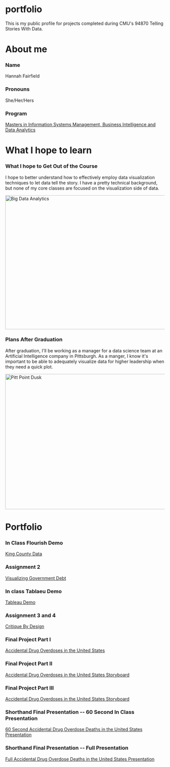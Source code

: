 # portfolio
This is my public profile for projects completed during CMU's 94870 Telling Stories With Data.

# About me
### Name
Hannah Fairfield
### Pronouns
She/Her/Hers
### Program
[Masters in Information Systems Management, Business Intelligence and Data Analytics](https://www.heinz.cmu.edu/programs/information-systems-management-master/bida)


# What I hope to learn
### What I hope to Get Out of the Course
I hope to better understand how to effectively employ data visualization techniques to let data tell the story. I have a pretty technical background, but none of my core classes are focused on the visualization side of data.

<a data-flickr-embed="true" href="https://www.flickr.com/photos/154327684@N05/47489033841" title="Big Data Analytics"><img src="https://live.staticflickr.com/7882/47489033841_c5acbe0779_z.jpg" width="640" height="423" alt="Big Data Analytics"></a><script async src="//embedr.flickr.com/assets/client-code.js" charset="utf-8"></script>

### Plans After Graduation
After graduation, I'll be working as a manager for a data science team at an Artificial Intelligence company in Pittsburgh. As a manger, I know it's important to be able to adequately visualize data for higher leadership when they need a quick plot. 

<a data-flickr-embed="true" href="https://www.flickr.com/photos/matthewpaulson/8619990519/in/photostream/" title="Pitt Point Dusk"><img src="https://live.staticflickr.com/8400/8619990519_48f5cef53b_z.jpg" width="640" height="427" alt="Pitt Point Dusk"></a><script async src="//embedr.flickr.com/assets/client-code.js" charset="utf-8"></script>

# Portfolio

### In Class Flourish Demo

[King County Data](https://fairfieldhannah.github.io/portfolio/KingCountyDemo.html)

### Assignment 2
[Visualizing Government Debt](/dataviz2.md)

### In class Tablaeu Demo
[Tableau Demo]((https://fairfieldhannah.github.io/portfolio/tableauDemo.html))

### Assignment 3 and 4
[Critique By Design](https://fairfieldhannah.github.io/portfolio/assignment3and4.html)

### Final Project Part I
[Accidental Drug Overdoses in the United States](https://fairfieldhannah.github.io/portfolio/finalproject1.html)

### Final Project Part II
[Accidental Drug Overdoses in the United States Storyboard](https://fairfieldhannah.github.io/portfolio/finalproject2.html)

### Final Project Part III
[Accidental Drug Overdoses in the United States Storyboard](https://fairfieldhannah.github.io/portfolio/finalproject3.html)

### Shorthand Final Presentation -- 60 Second In Class Presentation
[60 Second Accidental Drug Overdose Deaths in the United States Presentation](https://preview.shorthand.com/MgqHZkLE9hEiic6x)

### Shorthand Final Presentation -- Full Presentation
[Full Accidental Drug Overdose Deaths in the United States Presentation](https://preview.shorthand.com/62iYcOHEFVMs0YGy)

